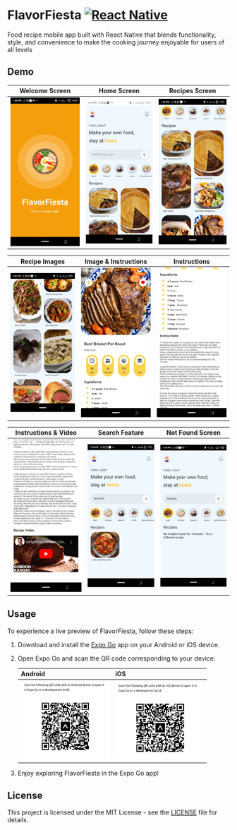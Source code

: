 # FlavorFiesta     [![React Native](https://img.shields.io/badge/React_Native-61DAFB?style=for-the-badge&logo=react&logoColor=white)](https://reactnative.dev/)
Food recipe mobile app built with React Native that blends functionality, style, and convenience to make the cooking journey enjoyable for users of all levels



## Demo

| Welcome Screen | Home Screen | Recipes Screen |
| --- | --- | --- |
| <img src="FlavorFiesta/assets/images/Welcome.jpeg" alt="Welcome Screen" width="200"/> | <img src="FlavorFiesta/assets/images/Home.jpeg" alt="Home Screen" width="200"/> | <img src="FlavorFiesta/assets/images/Recipes.jpeg" alt="Recipes Screen" width="200"/> |

| Recipe Images | Image & Instructions | Instructions |
| --- | --- | --- |
| <img src="FlavorFiesta/assets/images/RecipeImages.jpeg" alt="Recipe Category Images" width="200"/> | <img src="FlavorFiesta/assets/images/image-ingredients.jpeg" alt="Ingredients Image" width="200"/> | <img src="FlavorFiesta/assets/images/Instructions.jpeg" alt="Instructions Image" width="200"/> |

| Instructions & Video | Search Feature | Not Found Screen |
| --- | --- | --- |
| <img src="FlavorFiesta/assets/images/Recipe.jpeg" alt="Recipe Image and Video" width="200"/> | <img src="FlavorFiesta/assets/images/Search.jpeg" alt="Search Feature" width="200"/> | <img src="FlavorFiesta/assets/images/NotFound.jpeg" alt="Not Found Screen" width="200"/> |


## Usage

To experience a live preview of FlavorFiesta, follow these steps:

1. Download and install the [Expo Go](https://expo.dev/client) app on your Android or iOS device.

2. Open Expo Go and scan the QR code corresponding to your device:

   | Android | iOS |
   | --- | --- |
   | <img src="FlavorFiesta/assets/images/Android.png" alt="Android QR code" width="200"/> | <img src="FlavorFiesta/assets/images/IOS.png" alt="iOS QR code" width="200"/> |

3. Enjoy exploring FlavorFiesta in the Expo Go app!


## License

This project is licensed under the MIT License - see the [LICENSE](LICENSE) file for details.


